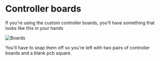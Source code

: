 # Controller boards

If you're using the custom controller boards, you'll have something that looks like this in your hands

![Boards](../Guide/img/Boards.png)

You'll have to snap them off so you're left with two pairs of controller boards and a blank pcb square.
